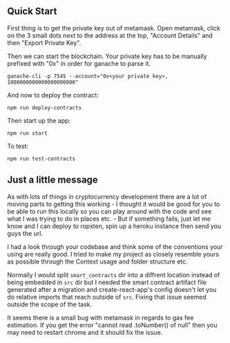 ## Quick Start

First thing is to get the private key out of metamask. Open metamask, click on the 3 small dots next to the address at the top, "Account Details" and then "Export Private Key".

Then we can start the blockchain. Your private key has to be manually prefixed with "0x" in order for ganache to parse it.

`ganache-cli -p 7545 --account="0x<your private key>, 1000000000000000000000"`

And now to deploy the contract:

`npm run deploy-contracts`

Then start up the app:

`npm run start`

To test:

`npm run test-contracts`

## Just a little message

As with lots of things in cryptocurrency development there are a lot of moving parts to getting this working - I thought it would be good for you to be able to run this locally so you can play around with the code and see what I was trying to do in places etc. - But if something fails, just let me know and I can deploy to ropsten, spin up a heroku instance then send you guys the url.

I had a look through your codebase and think some of the conventions your using are really good. I tried to make my project as closely resemble yours as possible through the Context usage and folder structure etc.

Normally I would split `smart_contracts` dir into a diffrent location instead of being embedded in `src` dir but I needed the smart contract artifact file generated after a migration and create-react-app's config doesn't let you do relative imports that reach outside of `src`. Fixing that issue seemed outside the scope of the task. 

It seems there is a small bug with metamask in regards to gas fee estimation. If you get the error "cannot read .toNumber() of null" then you may need to restart chrome and it should fix the issue.